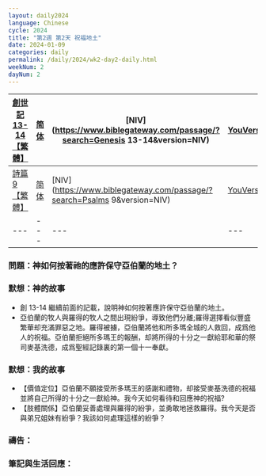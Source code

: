 ```yaml
---
layout: daily2024
language: Chinese
cycle: 2024
title: "第2週 第2天 祝福地土"
date: 2024-01-09
categories: daily
permalink: /daily/2024/wk2-day2-daily.html
weekNum: 2
dayNum: 2
---
```


| [創世記 13-14【繁體】](https://www.biblegateway.com/passage/?search=Genesis.13-14&version=CUVMPT) | [简体](https://www.biblegateway.com/passage/?search=Genesis.13-14&version=CUVMPS) | [NIV](https://www.biblegateway.com/passage/?search=Genesis 13-14&version=NIV) | [YouVersion](https://www.bible.com/zh-TW/bible/46/GEN.13) |
|---|---|---|---|
| [詩篇 9【繁體】](https://www.biblegateway.com/passage/?search=Psalms.9&version=CUVMPT) | [简体](https://www.biblegateway.com/passage/?search=Psalms.9&version=CUVMPS) | [NIV](https://www.biblegateway.com/passage/?search=Psalms 9&version=NIV) | [YouVersion](https://www.bible.com/zh-TW/bible/46/PSA.9) |
|---|---|---|---|


### 問題：神如何按著祂的應許保守亞伯蘭的地土？

### 默想：神的故事
+ 創 13-14 繼續前面的記載，說明神如何按著應許保守亞伯蘭的地土。
+ 亞伯蘭的牧人與羅得的牧人之間出現紛爭，導致他們分離;羅得選擇看似豐盛繁華却充滿罪惡之地。羅得被擄，亞伯蘭將他和所多瑪全城的人救回，成爲他人的祝福。亞伯蘭拒絕所多瑪王的報酬，却將所得的十分之一獻給耶和華的祭司麥基洗德，成爲聖經記錄裏的第一個十一奉獻。

### 默想：我的故事
+ 【價值定位】亞伯蘭不願接受所多瑪王的感謝和禮物，却接受麥基洗德的祝福並將自己所得的十分之一獻給神。我今天如何看待和回應神的祝福?
+ 【肢體關係】亞伯蘭妥善處理與羅得的紛爭，並勇敢地拯救羅得。我今天是否與弟兄姐妹有紛爭？我該如何處理這樣的紛爭？

### 禱告：

### 筆記與生活回應：

